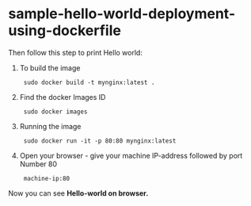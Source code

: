 # sample-hello-world-deployment-using-dockerfile


Then follow this step to print Hello world:

1. To build the image 

        sudo docker build -t mynginx:latest .

2. Find the docker Images ID

        sudo docker images

3. Running the image

        sudo docker run -it -p 80:80 mynginx:latest

4. Open your browser - give your machine IP-address followed by port Number 80

        machine-ip:80
        
Now you can see <b>Hello-world<b> on browser.         

